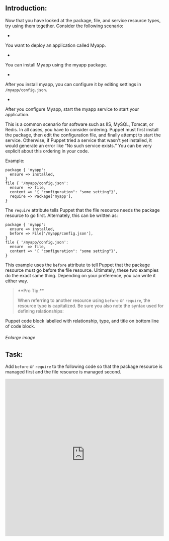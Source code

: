 ## Introduction:
Now that you have looked at the package, file, and service resource types, try using them together. Consider the following scenario:

* 
You want to deploy an application called Myapp.

* 
You can install Myapp using the myapp package.

* 
After you install myapp, you can configure it by editing settings in <code>/myapp/config.json</code>.

* 
After you configure Myapp, start the myapp service to start your application.

This is a common scenario for software such as IIS, MySQL, Tomcat, or Redis. In all cases, you have to consider ordering. Puppet must first install the package, then edit the configuration file, and finally attempt to start the service. Otherwise, if Puppet tried a service that wasn't yet installed, it would generate an error like <q>No such service exists.</q> You can be very explicit about this ordering in your code.

Example:

<div>
<pre><code class="language-none">package { 'myapp':
  ensure =&gt; installed,
}
file { '/myapp/config.json':
  ensure  =&gt; file,
  content =&gt; '{ "configuration": "some setting"}',
  require =&gt; Package['myapp'],
}</code></pre>
</div>
The <code>require</code> attribute tells Puppet that the file resource needs the package resource to go first. Alternately, this can be written as:

<div>
<pre><code class="language-none">package { 'myapp':
  ensure =&gt; installed,
  before =&gt; File['/myapp/config.json'],
}
file { '/myapp/config.json':
  ensure  =&gt; file,
  content =&gt; '{ "configuration": "some setting"}',
}
</code></pre>
</div>
This example uses the <code>before</code> attribute to tell Puppet that the package resource must go before the file resource. Ultimately, these two examples do the exact same thing. Depending on your preference, you can write it either way.

<blockquote>
**Pro Tip:**

When referring to another resource using <code>before</code> or <code>require</code>, the resource type is capitalized. Be sure you also note the syntax used for defining relationships:

</blockquote>
Puppet code block labelled with relationship, type, and title on bottom line of code block.

###### Enlarge image
## Task:
Add <code>before</code> or <code>require</code> to the following code so that the package resource is managed first and the file resource is managed second.

<iframe src="https://magicbox.whatsaranjit.com/pfs/package_file" width="100%" height="500px" frameborder="0" />